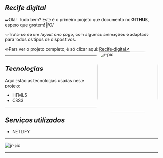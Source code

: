 ## _Recife digital_

➫Olá!! Tudo bem? Este é o primeiro projeto que documento no **GITHUB**, espero que gostem!🤩\O/

➫Trata-se de um _layout one page_, com algumas animações e adaptado para todos os tipos de dispositivos.

➫Para ver o projeto completo, é só clicar aqui: [Recife-digital➚](https://recife-digital.netlify.app/)
<img align="right" alt="jr-pic" height="200" style="border-radius:50px;" src="https://user-images.githubusercontent.com/110427773/194069922-0be25680-1468-4d28-8b93-3777447d2b04.PNG">
***
## _Tecnologias_ 

Aqui estão as tecnologias usadas neste projeto:

* HTML5
* CSS3
***
## _Serviços utilizados_
* NETLIFY
***
<img align="center" alt="jr-pic"  src="https://user-images.githubusercontent.com/110427773/194071678-2164594b-58f3-490f-937c-0d9303a8cc7c.png">

***






 
